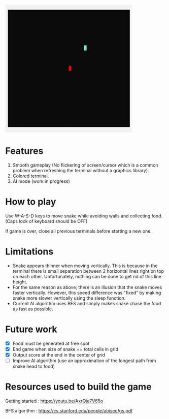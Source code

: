 ![](Media/UpdatedSnakeGif.gif)

# Features #
1. Smooth gameplay (No flickering of screen/cursor which is a common problem when refreshing the terminal without a graphics library).
2. Colored terminal.
3. AI mode (work in progress)

# How to play #
Use W-A-S-D keys to move snake while avoiding walls and collecting food. (Caps lock of keyboard should be OFF)

If game is over, close all previous terminals before starting a new one.

# Limitations # 
- Snake appears thinner when moving vertically. This is because in the terminal there is small separation between 2 horizontal lines right on top on each other. Unfortunately, nothing can be done to get rid of this line height. 
- For the same reason as above, there is an illusion that the snake moves faster vertically. However, this speed difference was "fixed" by making snake more slower vertically using the sleep function. 
- Current AI algorithm uses BFS and simply makes snake chase the food as fast as possible.

# Future work #
- [x] Food must be generated at free spot
- [x] End game when size of snake ==  total cells in grid
- [x] Output score at the end in the center of grid
- [ ] Improve AI algorithm (use an approximation of the longest path from snake head to food)

# Resources used to build the game #
Getting started : https://youtu.be/AxrQje7V65o 

BFS algorithm : https://cs.stanford.edu/people/abisee/gs.pdf
